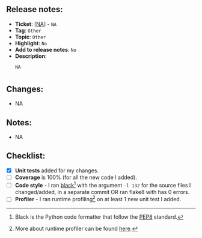 #
## Release notes:
* **Ticket**: [[NA](www.example.com)] - `NA`
* **Tag**: `Other`
* **Topic**: `Other`
* **Highlight**: `No`
* **Add to release notes**: `No`
* **Description**:
  ```text
  NA
  ```
#
## Changes:
* NA

## Notes:
* NA

## Checklist:
- [X] **Unit tests** added for my changes.
- [ ] **Coverage** is 100% (for all the new code I added).
- [ ] **Code style** - I ran [black](https://github.com/psf/black)[^1] with the argument `-l 132` for the source files I changed/added, in a separate commit OR ran flake8 with has 0 errors.
- [ ] **Profiler** - I ran runtime profiling[^2] on at least 1 new unit test I added.

[^1]: Black is the Python code formatter that follow the [PEP8](https://pep8.org/) standard.
[^2]: More about runtime profiler can be found [here](https://pypi.org/project/pytest-profiling/).
